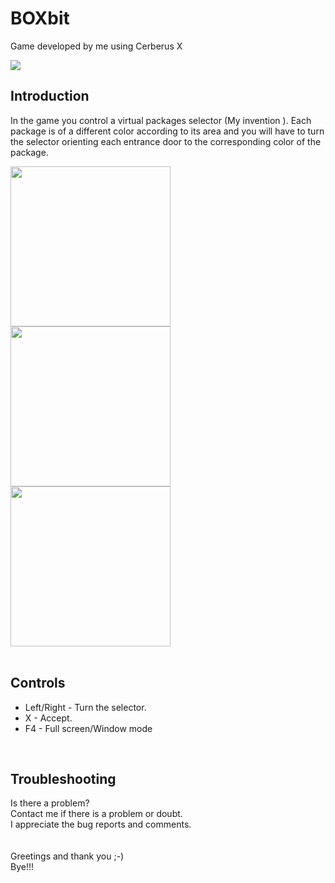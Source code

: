 # BOXbit
Game developed by me using Cerberus X
</br>

<img src="https://user-images.githubusercontent.com/99989085/155520436-e29bb4e9-bcff-4332-80f2-1c4f5ce08915.png"/>
</br>

## Introduction
In the game you control a virtual packages selector (My invention ). Each package is of a different color according to its area and you will have to turn the selector orienting each entrance door to the corresponding color of the package.
</br>

<img src="https://user-images.githubusercontent.com/99989085/155520558-0c8b55cc-7a8b-4d00-b185-0911dfde7b11.png" width="256" height="256" />     <img src="https://user-images.githubusercontent.com/99989085/155520577-62a503e8-9739-4c66-9ba3-3a5b86ca874a.png" width="256" height="256" />     <img src="https://user-images.githubusercontent.com/99989085/155520582-2a64201a-a3cf-4f9b-b952-b15ce6a1aeca.png" width="256" height="256" >
</br>
</br>

## Controls
- Left/Right - Turn the selector.
- X - Accept.
- F4 - Full screen/Window mode
</br>

## Troubleshooting
Is there a problem?</br>
Contact me if there is a problem or doubt.</br>
I appreciate the bug reports and comments.</br>
</br>
</br>
Greetings and thank you ;-)</br>
Bye!!!
